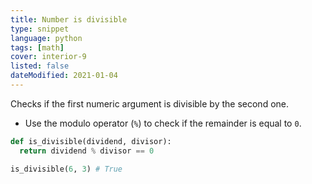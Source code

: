 ```yaml
---
title: Number is divisible
type: snippet
language: python
tags: [math]
cover: interior-9
listed: false
dateModified: 2021-01-04
---
```


Checks if the first numeric argument is divisible by the second one.

- Use the modulo operator (`%`) to check if the remainder is equal to `0`.

```py
def is_divisible(dividend, divisor):
  return dividend % divisor == 0

is_divisible(6, 3) # True
```

